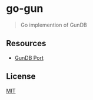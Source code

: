 # go-gun

> Go implemention of GunDB

## Resources

- [GunDB Port](https://github.com/gundb/port)

## License

[MIT](LICENSE)

